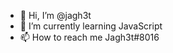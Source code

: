 - 👋 Hi, I’m @jagh3t
- 🌱 I’m currently learning JavaScript
- 📫 How to reach me Jagh3t#8016

<!---
jagh3t/jagh3t is a ✨ special ✨ repository because its `README.md` (this file) appears on your GitHub profile.
You can click the Preview link to take a look at your changes.
--->
